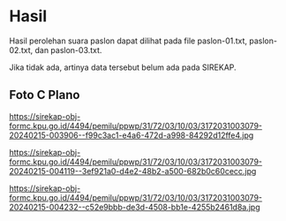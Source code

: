 # Hasil

Hasil perolehan suara paslon dapat dilihat pada file paslon-01.txt, paslon-02.txt, dan paslon-03.txt.

Jika tidak ada, artinya data tersebut belum ada pada SIREKAP.

## Foto C Plano

https://sirekap-obj-formc.kpu.go.id/4494/pemilu/ppwp/31/72/03/10/03/3172031003079-20240215-003906--f99c3ac1-e4a6-472d-a998-84292d12ffe4.jpg

https://sirekap-obj-formc.kpu.go.id/4494/pemilu/ppwp/31/72/03/10/03/3172031003079-20240215-004119--3ef921a0-d4e2-48b2-a500-682b0c60cecc.jpg

https://sirekap-obj-formc.kpu.go.id/4494/pemilu/ppwp/31/72/03/10/03/3172031003079-20240215-004232--c52e9bbb-de3d-4508-bb1e-4255b2461d8a.jpg
